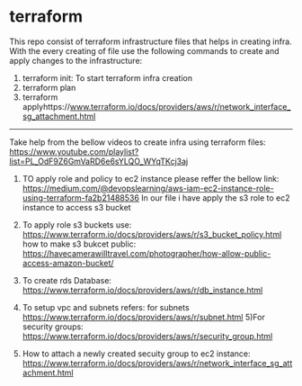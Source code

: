 # terraform
This repo consist of terraform infrastructure files that helps in creating infra.
With the every creating of file use the following commands to create and apply changes to the infrastructure:
1) terraform init: To start terraform infra creation
2) terraform plan
3) terraform applyhttps://www.terraform.io/docs/providers/aws/r/network_interface_sg_attachment.html

-------------------------
Take help from the bellow videos to create infra using terraform files:
 https://www.youtube.com/playlist?list=PL_OdF9Z6GmVaRD6e6sYLQO_WYqTKcj3aj
1) TO apply role and policy to ec2 instance please reffer the bellow link:
 https://medium.com/@devopslearning/aws-iam-ec2-instance-role-using-terraform-fa2b21488536
In our file i have apply the s3 role to ec2 instance to access s3 bucket
2) To apply role s3 buckets use: 
https://www.terraform.io/docs/providers/aws/r/s3_bucket_policy.html
how to make s3 bukcet public:
https://havecamerawilltravel.com/photographer/how-allow-public-access-amazon-bucket/
 
3) To create rds Database: 
 https://www.terraform.io/docs/providers/aws/r/db_instance.html
4) To setup vpc and subnets refers:
for subnets
 https://www.terraform.io/docs/providers/aws/r/subnet.html
5)For security groups:
 https://www.terraform.io/docs/providers/aws/r/security_group.html

6) How to attach a newly created secuity group to ec2 instance:
 https://www.terraform.io/docs/providers/aws/r/network_interface_sg_attachment.html
